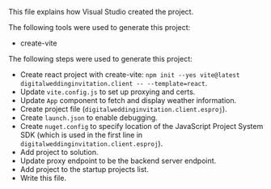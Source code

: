 This file explains how Visual Studio created the project.

The following tools were used to generate this project:
- create-vite

The following steps were used to generate this project:
- Create react project with create-vite: `npm init --yes vite@latest digitalweddinginvitation.client -- --template=react`.
- Update `vite.config.js` to set up proxying and certs.
- Update `App` component to fetch and display weather information.
- Create project file (`digitalweddinginvitation.client.esproj`).
- Create `launch.json` to enable debugging.
- Create `nuget.config` to specify location of the JavaScript Project System SDK (which is used in the first line in `digitalweddinginvitation.client.esproj`).
- Add project to solution.
- Update proxy endpoint to be the backend server endpoint.
- Add project to the startup projects list.
- Write this file.
